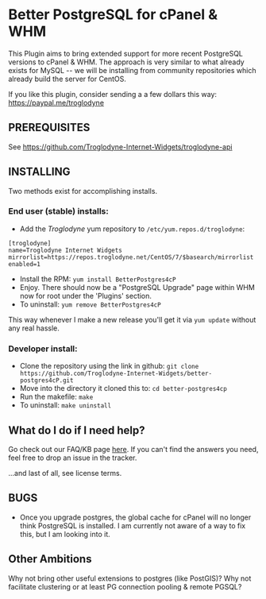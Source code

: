 Better PostgreSQL for cPanel & WHM
==================================

This Plugin aims to bring extended support for more recent PostgreSQL versions to cPanel & WHM.
The approach is very similar to what already exists for MySQL -- we will be installing from
community repositories which already build the server for CentOS.

If you like this plugin, consider sending a a few dollars this way:
https://paypal.me/troglodyne

PREREQUISITES
-------------
See https://github.com/Troglodyne-Internet-Widgets/troglodyne-api

INSTALLING
----------
Two methods exist for accomplishing installs.
### End user (stable) installs:
* Add the *Troglodyne* yum repository to `/etc/yum.repos.d/troglodyne`:
```
[troglodyne]
name=Troglodyne Internet Widgets
mirrorlist=https://repos.troglodyne.net/CentOS/7/$basearch/mirrorlist
enabled=1
```
* Install the RPM:
`yum install BetterPostgres4cP`
* Enjoy. There should now be a "PostgreSQL Upgrade" page within WHM now for root under the 'Plugins' section.
* To uninstall:
`yum remove BetterPostgres4cP`

This way whenever I make a new release you'll get it via `yum update` without any real hassle.

### Developer install:
* Clone the repository using the link in github:
`git clone https://github.com/Troglodyne-Internet-Widgets/better-postgres4cP.git`
* Move into the directory it cloned this to:
`cd better-postgres4cp`
* Run the makefile:
`make`
* To uninstall:
`make uninstall`

What do I do if I need help?
----------------------------
Go check out our FAQ/KB page [here](https://troglodyne.net/better-postgres-for-cpanel/).
If you can't find the answers you need, feel free to drop an issue in the tracker.

...and last of all, see license terms.

BUGS
----
* Once you upgrade postgres, the global cache for cPanel will no longer think PostgreSQL is installed. I am currently not aware of a way to fix this, but I am looking into it.

Other Ambitions
---------------
Why not bring other useful extensions to postgres (like PostGIS)?
Why not facilitate clustering or at least PG connection pooling & remote PGSQL?
